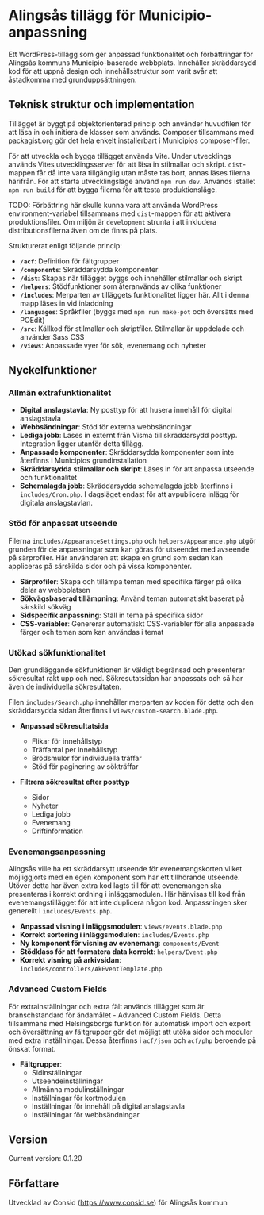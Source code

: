 # Alingsås tillägg för Municipio-anpassning

Ett WordPress-tillägg som ger anpassad funktionalitet och förbättringar för Alingsås kommuns Municipio-baserade webbplats. Innehåller skräddarsydd kod för att uppnå design och innehållsstruktur som varit svår att åstadkomma med grunduppsättningen.

## Teknisk struktur och implementation

Tillägget är byggt på objektorienterad princip och använder huvudfilen för att läsa in och initiera de klasser som används. Composer tillsammans med packagist.org gör det hela enkelt installerbart i Municipios composer-filer.

För att utveckla och bygga tillägget används Vite. Under utvecklings används Vites utvecklingsserver för att läsa in stilmallar och skript. `dist`-mappen får då inte vara tillgänglig utan måste tas bort, annas läses filerna härifrån. För att starta utvecklingsläge använd `npm run dev`. Används istället `npm run build` för att bygga filerna för att testa produktionsläge.

TODO: Förbättring här skulle kunna vara att använda WordPress environment-variabel tillsammans med `dist`-mappen för att aktivera produktionsfiler. Om miljön är `development` strunta i att inkludera distributionsfilerna även om de finns på plats.

Strukturerat enligt följande princip: 

- **`/acf`**: Definition för fältgrupper
- **`/components`**: Skräddarsydda komponenter
- **`/dist`**: Skapas när tillägget byggs och innehåller stilmallar och skript
- **`/helpers`**: Stödfunktioner som återanvänds av olika funktioner
- **`/includes`**: Merparten av tilläggets funktionalitet ligger här. Allt i denna mapp läses in vid inladdning
- **`/languages`**: Språkfiler (byggs med `npm run make-pot` och översätts med POEdit)
- **`/src`**: Källkod för stilmallar och skriptfiler. Stilmallar är uppdelade och använder Sass CSS
- **`/views`**: Anpassade vyer för sök, evenemang och nyheter

## Nyckelfunktioner

### Allmän extrafunktionalitet

- **Digital anslagstavla**: Ny posttyp för att husera innehåll för digital anslagstavla
- **Webbsändningar**: Stöd för externa webbsändningar
- **Lediga jobb**: Läses in externt från Visma till skräddarsydd posttyp. Integration ligger utanför detta tillägg.
- **Anpassade komponenter**: Skräddarsydda komponenter som inte återfinns i Municipios grundinstallation
- **Skräddarsydda stilmallar och skript**: Läses in för att anpassa utseende och funktionalitet
- **Schemalagda jobb**: Skräddarsydda schemalagda jobb återfinns i `includes/Cron.php`. I dagsläget endast för att avpublicera inlägg för digitala anslagstavlan.

### Stöd för anpassat utseende

Filerna `includes/AppearanceSettings.php` och `helpers/Appearance.php` utgör grunden för de anpassningar som kan göras för utseendet med avseende på särprofiler. Här användaren att skapa en grund som sedan kan appliceras på särskilda sidor och på vissa komponenter. 

- **Särprofiler**: Skapa och tillämpa teman med specifika färger på olika delar av webbplatsen
- **Sökvägsbaserad tillämpning**: Använd teman automatiskt baserat på särskild sökväg
- **Sidspecifik anpassning**: Ställ in tema på specifika sidor
- **CSS-variabler**: Genererar automatiskt CSS-variabler för alla anpassade färger och teman som kan användas i temat

### Utökad sökfunktionalitet

Den grundläggande sökfunktionen är väldigt begränsad och presenterar sökresultat rakt upp och ned. Sökresutatsidan har anpassats och så har även de individuella sökresultaten.

Filen `includes/Search.php` innehåller merparten av koden för detta och den skräddarsydda sidan återfinns i `views/custom-search.blade.php`.

- **Anpassad sökresultatsida**
  - Flikar för innehållstyp
  - Träffantal per innehållstyp
  - Brödsmulor för individuella träffar
  - Stöd för paginering av sökträffar

- **Filtrera sökresultat efter posttyp**
  - Sidor
  - Nyheter
  - Lediga jobb
  - Evenemang
  - Driftinformation

### Evenemangsanpassning

Alingsås ville ha ett skräddarsytt utseende för evenemangskorten vilket möjliggjorts med en egen komponent som har ett tillhörande utseende. Utöver detta har även extra kod lagts till för att evenemangen ska presenteras i korrekt ordning i inläggsmodulen. Här hänvisas till kod från evenemangstillägget för att inte duplicera någon kod. Anpassningen sker generellt i `includes/Events.php`.

- **Anpassad visning i inläggsmodulen**: `views/events.blade.php`
- **Korrekt sortering i inläggsmodulen**: `includes/Events.php`
- **Ny komponent för visning av evenemang**: `components/Event`
- **Stödklass för att formatera data korrekt**: `helpers/Event.php`
- **Korrekt visning på arkivsidan**: `includes/controllers/AkEventTemplate.php`

### Advanced Custom Fields

För extrainställningar och extra fält används tillägget som är branschstandard för ändamålet - Advanced Custom Fields. Detta tillsammans med Helsingsborgs funktion för automatisk import och export och översättning av fältgrupper gör det möjligt att utöka sidor och moduler med extra inställningar. Dessa återfinns i `acf/json` och `acf/php` beroende på önskat format.

- **Fältgrupper**:
  - Sidinställningar
  - Utseendeinställningar
  - Allmänna modulinställningar
  - Inställningar för kortmodulen
  - Inställningar för innehåll på digital anslagstavla
  - Inställningar för webbsändningar

## Version

Current version: 0.1.20

## Författare

Utvecklad av Consid (https://www.consid.se) för Alingsås kommun
